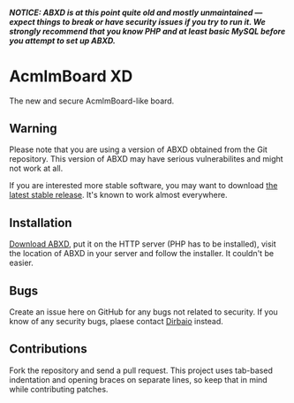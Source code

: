 ##### **NOTICE:** ABXD is at this point quite old and mostly unmaintained — expect things to break or have security issues if you try to run it. We strongly recommend that you know PHP and at least basic MySQL before you attempt to set up ABXD.

# AcmlmBoard XD

The new and secure AcmlmBoard-like board.

## Warning

Please note that you are using a version of ABXD obtained from the Git
repository. This version of ABXD may have serious vulnerabilites and
might not work at all.

If you are interested more stable software, you may want to download
[the latest stable release](https://github.com/ABXD/ABXD/releases). It's known to work almost everywhere.

## Installation

[Download ABXD](https://github.com/Dirbaio/ABXD/zipball/master), put it
on the HTTP server (PHP has to be installed), visit the location of
ABXD in your server and follow the installer. It couldn't be easier.

## Bugs

Create an issue here on GitHub for any bugs not related to security. If you
know of any security bugs, plaese contact [Dirbaio](https://github.com/Dirbaio) instead.

## Contributions

Fork the repository and send a pull request. This project uses tab-based
indentation and opening braces on separate lines, so keep that in mind while
contributing patches.
